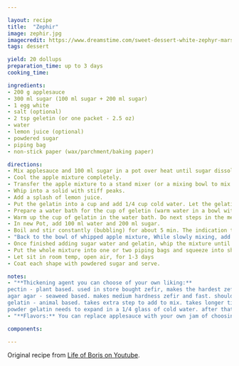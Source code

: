 ```yaml
---

layout: recipe
title:  "Zephir"
image: zephir.jpg
imagecredit: https://www.dreamstime.com/sweet-dessert-white-zephyr-marshmallows-clay-plate-rustic-wooden-background-white-zephyr-marshmallow-porcelain-plate-image114193489
tags: dessert

yield: 20 dollups
preparation_time: up to 3 days
cooking_time: 

ingredients:
- 200 g applesauce
- 300 ml sugar (100 ml sugar + 200 ml sugar)
- 1 egg white
- salt (optional)
- 2 tsp geletin (or one packet - 2.5 oz)
- water
- lemon juice (optional)
- powdered sugar 
- piping bag
- non-stick paper (wax/parchment/baking paper)

directions:
- Mix applesauce and 100 ml sugar in a pot over heat until sugar dissolves. It should become thicker and drips slowly off a spoon.
- Cool the apple mixture completely.
- Transfer the apple mixture to a stand mixer (or a mixing bowl to mix by hand). Add the egg white and a pinch of salt to the mixture.
- Whip into a solid with stiff peaks.
- Add a splash of lemon juice.
- Put the gelatin into a cup and add 1/4 cup cold water. Let the gelatin expand fully.
- Prepare a water bath for the cup of geletin (warm water in a bowl with space to place the cup in the warm water).
- Warm up the cup of gelatin in the water bath. Do next steps in the meantime.
- In new Pot, add 100 ml water and 200 ml sugar.
- Boil and stir constantly (bubbling) for about 5 min. The indication this is ready is when you let it drip off a spoon onto a plate and it forms a nice bubble shape (like a bead).
- "Back to the bowl of whipped apple mixture, While slowly mixing, add the following (alternating little by little): the sugar water (from the last step) and the warm gelatin mixture."
- Once finished adding sugar water and gelatin, whip the mixture until it is stiff again.
- Put the whole mixture into one or two piping bags and squeeze into shapes on wax/parchment/baking paper
- Let sit in room temp, open air, for 1-3 days
- Coat each shape with powdered sugar and serve.

notes:
- "**Thickening agent you can choose of your own liking:**
pectin - plant based. used in store bought zefir, makes the hardest zefir and fast. hardest to find in store.
agar agar - seaweed based. makes medium hardness zefir and fast. should be available in a variety of stores worldwide.
gelatin - animal based. takes extra step to add to mix. takes longer time to set and makes softer zefir. sold in most shops anywhere.
powder gelatin needs to expand in a 1/4 glass of cold water. after that it needs to warm up in waterbath. and then finally added into whisked eggwhites same time as sugar syrup (don't boil gelatin!)."
- "**Flavors:** You can replace applesauce with your own jam of choosing. About 200g will do fine."

components:

---
```


Original recipe from [Life of Boris on Youtube](https://www.youtube.com/watch?v=C4NJ02dEl8c&t=686s).